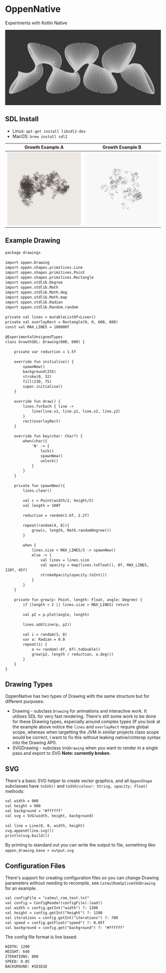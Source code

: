# OppenNative

Experiments with Kotlin Native

![A generated Moire image](assets/merveilles_moire.png)

## SDL Install

* Linux: `apt-get install libsdl2-dev`  
* MacOS: `brew install sdl2`

Growth Example A            |  Growth Example B
:-------------------------:|:-------------------------:
![Growth example image](assets/growth_c.png)  |  ![Growth example image](assets/growth_a.png)



## Example Drawing

```
package drawings

import oppen.Drawing
import oppen.shapes.primitives.Line
import oppen.shapes.primitives.Point
import oppen.shapes.primitives.Rectangle
import oppen.stdlib.Degree
import oppen.stdlib.Math
import oppen.stdlib.Math.deg
import oppen.stdlib.Math.map
import oppen.stdlib.Radian
import oppen.stdlib.Random.random

private val lines = mutableListOf<Line>()
private val overlayRect = Rectangle(0, 0, 600, 600)
const val MAX_LINES = 100000f

@ExperimentalUnsignedTypes
class GrowthSDL: Drawing(600, 600) {

    private var reduction = 1.5f

    override fun initialise() {
        spawnNew()
        background(255)
        stroke(0, 32)
        fill(230, 75)
        super.initialise()
    }

    override fun draw() {
        lines.forEach { line ->
            line(line.x1, line.y1, line.x2, line.y2)
        }
        rect(overlayRect)
    }

    override fun key(char: Char?) {
        when(char){
            'N' -> {
                lock()
                spawnNew()
                unlock()
            }
        }
    }

    private fun spawnNew(){
        lines.clear()

        val c = Point(width/2, height/2)
        val length = 100f

        reduction = random(1.6f, 2.2f)

        repeat(random(4, 8)){
            grow(c, length, Math.randomDegree())
        }

        when {
            lines.size < MAX_LINES/3 -> spawnNew()
            else -> {
                val lines = lines.size
                val opacity = map(lines.toFloat(), 0f, MAX_LINES, 128f, 45f)
                strokeOpacity(opacity.toInt())
            }
        }
    }

    private fun grow(p: Point, length: Float, angle: Degree) {
        if (length < 2 || lines.size > MAX_LINES) return

        val p2 = p.plot(angle, length)

        lines.add(Line(p, p2))

        val i = random(3, 8)
        var a: Radian = 0.0
        repeat(i) {
            a += random(-6f, 6f).toDouble()
            grow(p2, length / reduction, a.deg())
        }
    }
}
```

## Drawing Types

OppenNative has two types of Drawing with the same structure but for different purposes:

* Drawing - subclass `Drawing` for animations and interactive work. It utilises SDL for very fast rendering. There's still some work to be done for these Drawing types, especially around complex types (If you look at the example above notice the `lines` and `overlayRect` require global scope, whereas when targetting the JVM in similar projects class scope would be correct, I want to fix this without leaking native/cinterop syntax into the Drawing API).
* SVGDrawing - subclass `SVGDrawing` when you want to render in a single pass and export to SVG **Note: currently broken**. 

## SVG

There's a basic SVG helper to create vector graphics, and all `OppenShape` subclasses have `toSVG()` and `toSVG(colour: String, opacity: Float)` methods:

```
val width = 900
val height = 900
val background = "#ffffff"
val svg = SVG(width, height, background)

val line = Line(0, 0, width, height)
svg.append(line.svg())
println(svg.build())
```

By printing to standard out you can write the output to file, something like: `oppen_drawing.kexe > output.svg`

## Configuration Files

There's support for creating configuration files so you can change Drawing parameters without needing to recompile, see `CatmulRomSplineSVGDrawing` for an example.

```
val configFile = "catmul_rom_test.txt"
val config = ConfigReader(configFile).load()
val width = config.getInt("width") ?: 1200
val height = config.getInt("height") ?: 1200
val iterations = config.getInt("iterations") ?: 700
val speed = config.getFloat("speed") ?: 0.05f
val background = config.get("background") ?: "#ffffff"
```
The config file format is line based:

```
WIDTH: 1200
HEIGHT: 640
ITERATIONS: 800
SPEED: 0.05
BACKGROUND: #1D1D1D
```
